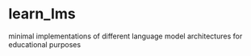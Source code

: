 # learn_lms
minimal implementations of different language model architectures for educational purposes
